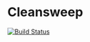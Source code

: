 Cleansweep
==========


[![Build Status](https://travis-ci.org/anandology/cleansweep.svg?branch=master)](https://travis-ci.org/anandology/cleansweep)
